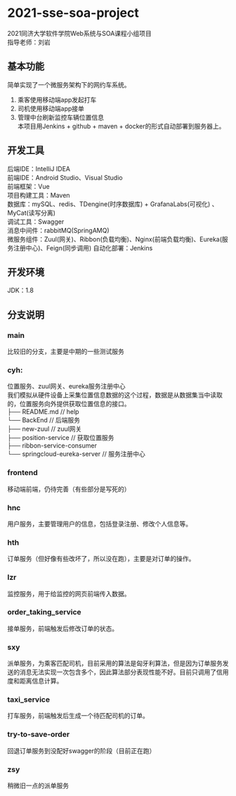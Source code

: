 # 2021-sse-soa-project
2021同济大学软件学院Web系统与SOA课程小组项目  
指导老师：刘岩

## 基本功能
简单实现了一个微服务架构下的网约车系统。  
1. 乘客使用移动端app发起打车  
2. 司机使用移动端app接单  
3. 管理中台刷新监控车辆位置信息  
本项目用Jenkins + github + maven + docker的形式自动部署到服务器上。

## 开发工具
后端IDE：IntelliJ IDEA  
前端IDE：Android Studio、Visual Studio  
前端框架：Vue  
项目构建工具：Maven  
数据库：mySQL、redis、TDengine(时序数据库) + GrafanaLabs(可视化) 、MyCat(读写分离)  
调试工具：Swagger  
消息中间件：rabbitMQ(SpringAMQ)  
微服务组件：Zuul(网关)、Ribbon(负载均衡)、Nginx(前端负载均衡)、Eureka(服务注册中心)、Feign(同步调用)
自动化部署：Jenkins  

## 开发环境
JDK：1.8  

## 分支说明
### main
比较旧的分支，主要是中期的一些测试服务  
### cyh:
位置服务、zuul网关、eureka服务注册中心  
我们模拟从硬件设备上采集位置信息数据的这个过程，数据是从数据集当中读取的，位置服务向外提供获取位置信息的接口。  
├── README.md                     // help  
└── BackEnd                       // 后端服务  
    ├── new-zuul                  // zuul网关  
    ├── position-service          // 获取位置服务  
    ├── ribbon-service-consumer   
    └── springcloud-eureka-server // 服务注册中心  
### frontend
移动端前端，仍待完善（有些部分是写死的）
### hnc
用户服务，主要管理用户的信息，包括登录注册、修改个人信息等。
### hth
订单服务（但好像有些改坏了，所以没在跑），主要是对订单的操作。
### lzr
监控服务，用于给监控的网页前端传入数据。
### order_taking_service
接单服务，前端触发后修改订单的状态。
### sxy
派单服务，为乘客匹配司机，目前采用的算法是匈牙利算法，但是因为订单服务发送的消息无法实现一次包含多个，因此算法部分表现性能不好。目前只调用了信用度和距离信息计算。
### taxi_service
打车服务，前端触发后生成一个待匹配司机的订单。
### try-to-save-order
回退订单服务到没配好swagger的阶段（目前正在跑）
### zsy
稍微旧一点的派单服务
